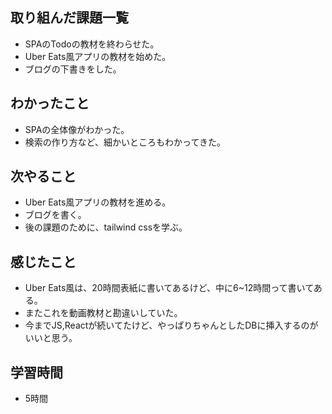 ## 取り組んだ課題一覧
- SPAのTodoの教材を終わらせた。
- Uber Eats風アプリの教材を始めた。
- ブログの下書きをした。

## わかったこと
- SPAの全体像がわかった。
- 検索の作り方など、細かいところもわかってきた。

## 次やること
- Uber Eats風アプリの教材を進める。
- ブログを書く。
- 後の課題のために、tailwind cssを学ぶ。

## 感じたこと
- Uber Eats風は、20時間表紙に書いてあるけど、中に6~12時間って書いてある。
- またこれを動画教材と勘違いしていた。
- 今までJS,Reactが続いてたけど、やっぱりちゃんとしたDBに挿入するのがいいと思う。

## 学習時間
- 5時間